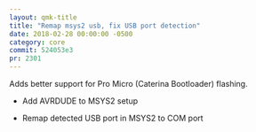 ```yaml
---
layout: qmk-title
title: "Remap msys2 usb, fix USB port detection"
date: 2018-02-28 00:00:00 -0500
category: core
commit: 524053e3
pr: 2301
---
```


Adds better support for Pro Micro (Caterina Bootloader) flashing.

* Add AVRDUDE to MSYS2 setup

* Remap detected USB port in MSYS2 to COM port
